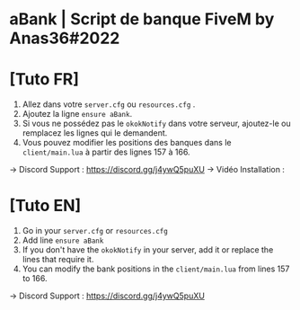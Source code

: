 # aBank | Script de banque FiveM by Anas36#2022

# [Tuto FR]

1. Allez dans votre ``server.cfg`` ou ``resources.cfg`` .
2. Ajoutez la ligne ``ensure aBank``.
3. Si vous ne possédez pas le ``okokNotify`` dans votre serveur, ajoutez-le ou remplacez les lignes qui le demandent.
4. Vous pouvez modifier les positions des banques dans le ``client/main.lua`` à partir des lignes 157 à 166.
   
-> Discord Support : https://discord.gg/j4ywQ5puXU
-> Vidéo Installation : 

# [Tuto EN] 

1. Go in your ``server.cfg`` or ``resources.cfg`` 
2. Add line ``ensure aBank``
3. If you don't have the ``okokNotify`` in your server, add it or replace the lines that require it.
4. You can modify the bank positions in the ``client/main.lua`` from lines 157 to 166.

-> Discord Support : https://discord.gg/j4ywQ5puXU
